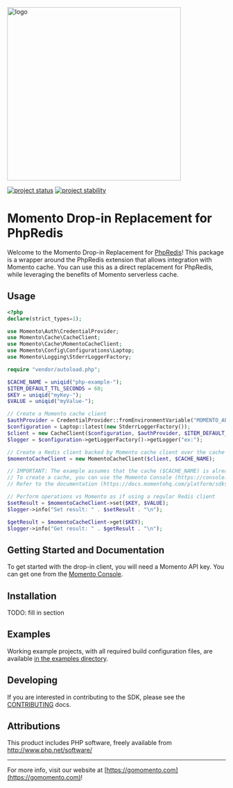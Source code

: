 <img src="https://docs.momentohq.com/img/momento-logo-forest.svg" alt="logo" width="400"/>

[![project status](https://momentohq.github.io/standards-and-practices/badges/project-status-official.svg)](https://github.com/momentohq/standards-and-practices/blob/main/docs/momento-on-github.md)
[![project stability](https://momentohq.github.io/standards-and-practices/badges/project-stability-beta.svg)](https://github.com/momentohq/standards-and-practices/blob/main/docs/momento-on-github.md)


# Momento Drop-in Replacement for PhpRedis

Welcome to the Momento Drop-in Replacement for [PhpRedis](https://github.com/phpredis/phpredis)! This package is a
wrapper around the PhpRedis extension that allows integration with Momento cache. You can use this as a direct
replacement for PhpRedis, while leveraging the benefits of Momento serverless cache.

## Usage

```php
<?php
declare(strict_types=1);

use Momento\Auth\CredentialProvider;
use Momento\Cache\CacheClient;
use Momento\Cache\MomentoCacheClient;
use Momento\Config\Configurations\Laptop;
use Momento\Logging\StderrLoggerFactory;

require "vendor/autoload.php";

$CACHE_NAME = uniqid("php-example-");
$ITEM_DEFAULT_TTL_SECONDS = 60;
$KEY = uniqid("myKey-");
$VALUE = uniqid("myValue-");

// Create a Momento cache client
$authProvider = CredentialProvider::fromEnvironmentVariable("MOMENTO_API_KEY");
$configuration = Laptop::latest(new StderrLoggerFactory());
$client = new CacheClient($configuration, $authProvider, $ITEM_DEFAULT_TTL_SECONDS);
$logger = $configuration->getLoggerFactory()->getLogger("ex:");

// Create a Redis client backed by Momento cache client over the cache
$momentoCacheClient = new MomentoCacheClient($client, $CACHE_NAME);

// IMPORTANT: The example assumes that the cache ($CACHE_NAME) is already created.
// To create a cache, you can use the Momento Console (https://console.gomomento.com/) or SDK methods.
// Refer to the documentation (https://docs.momentohq.com/platform/sdks/php/cache) for details.

// Perform operations vs Momento as if using a regular Redis client
$setResult = $momentoCacheClient->set($KEY, $VALUE);
$logger->info("Set result: " . $setResult . "\n");

$getResult = $momentoCacheClient->get($KEY);
$logger->info("Get result: " . $getResult . "\n");

```

## Getting Started and Documentation

To get started with the drop-in client, you will need a Momento API key. You can get one from the
[Momento Console](https://console.gomomento.com).

## Installation

TODO: fill in section

## Examples

Working example projects, with all required build configuration files, are available
[in the examples directory](./examples/).

## Developing

If you are interested in contributing to the SDK, please see the [CONTRIBUTING](./CONTRIBUTING.md) docs.

## Attributions

This product includes PHP software, freely available from <http://www.php.net/software/>

----------------------------------------------------------------------------------------
For more info, visit our website at [https://gomomento.com](https://gomomento.com)!
